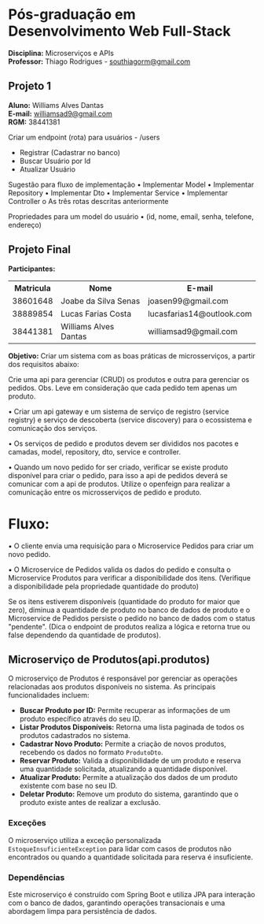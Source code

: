 # Pós-graduação em Desenvolvimento Web Full-Stack

**Disciplina:** Microserviços e APIs</br>
**Professor:** Thiago Rodrigues - southiagorm@gmail.com</br>


## Projeto 1

**Aluno:** Williams Alves Dantas  </br>
**E-mail:** williamsad9@gmail.com  </br>
**RGM:** 38441381  </br>

Criar um endpoint (rota) para usuários - /users
- Registrar (Cadastrar no banco)
- Buscar Usuário por Id
- Atualizar Usuário

Sugestão para fluxo de implementação
• Implementar Model
• Implementar Repository
• Implementar Dto
• Implementar Service
• Implementar Controller
o As três rotas descritas anteriormente

Propriedades para um model do usuário
• (id, nome, email, senha, telefone, endereço)

## Projeto Final
**Participantes:**
<table style="width:100%">
  <tr>
    <th>Matricula</th>
    <th>Nome</th>
    <th>E-mail</th>
  </tr>
  <tr>
    <td>38601648</td>
    <td>Joabe da Silva Senas</td>
    <td>joasen99@gmail.com</td>
  </tr>
  <tr>
    <td>38889854</td>
    <td>Lucas Farias Costa</td>
    <td>lucasfarias14@outlook.com</td>
  </tr>
  <tr>
    <td>38441381</td>
    <td>Williams Alves Dantas</td>
    <td>williamsad9@gmail.com</td>
  </tr>
  
</table>


**Objetivo:** 
Criar um sistema com as boas práticas de microsserviços, a partir dos requisitos
abaixo:

<p>Crie uma api para gerenciar (CRUD) os produtos e outra para gerenciar os
pedidos. Obs. Leve em consideração que cada pedido tem apenas um
produto.</p>
<p>• Criar um api gateway e um sistema de serviço de registro (service registry) e
serviço de descoberta (service discovery) para o ecossistema e
comunicação dos serviços.</p>
<p>• Os serviços de pedido e produtos devem ser divididos nos pacotes e
camadas, model, repository, dto, service e controller.</p>
<p>• Quando um novo pedido for ser criado, verificar se existe produto
disponível para criar o pedido, para isso a api de pedidos deverá se
comunicar com a api de produtos. Utilize o openfeign para realizar a
comunicação entre os microsserviços de pedido e produto.</p>

# Fluxo:
<p>▪ O cliente envia uma requisição para o Microservice Pedidos
para criar um novo pedido.
<p>▪ O Microservice de Pedidos valida os dados do pedido e consulta o Microservice Produtos para verificar a
disponibilidade dos itens. (Verifique a disponibilidade pela
propriedade quantidade do produto)</p>

<p> Se os itens estiverem disponíveis (quantidade do produto for maior
que zero), diminua a quantidade de produto no banco de dados de
produto e o Microservice de Pedidos persiste o pedido no banco de
dados com o status "pendente". (Dica o endpoint de produtos realiza
a lógica e retorna true ou false dependendo da quantidade de
produtos).</p>

<h2>Microserviço de Produtos(api.produtos)</h2>

<p>O microserviço de Produtos é responsável por gerenciar as operações relacionadas aos produtos disponíveis no sistema. As principais funcionalidades incluem:</p>

<ul>
    <li>
        <strong>Buscar Produto por ID:</strong> 
        Permite recuperar as informações de um produto específico através do seu ID.
    </li>
    <li>
        <strong>Listar Produtos Disponíveis:</strong> 
        Retorna uma lista paginada de todos os produtos cadastrados no sistema.
    </li>
    <li>
        <strong>Cadastrar Novo Produto:</strong> 
        Permite a criação de novos produtos, recebendo os dados no formato <code>ProdutoDto</code>.
    </li>
    <li>
        <strong>Reservar Produto:</strong> 
        Valida a disponibilidade de um produto e reserva uma quantidade solicitada, atualizando a quantidade disponível.
    </li>
    <li>
        <strong>Atualizar Produto:</strong> 
        Permite a atualização dos dados de um produto existente com base no seu ID.
    </li>
    <li>
        <strong>Deletar Produto:</strong> 
        Remove um produto do sistema, garantindo que o produto existe antes de realizar a exclusão.
    </li>
</ul>

<h3>Exceções</h3>
<p>O microserviço utiliza a exceção personalizada <code>EstoqueInsuficienteException</code> para lidar com casos de produtos não encontrados ou quando a quantidade solicitada para reserva é insuficiente.</p>

<h3>Dependências</h3>
<p>Este microserviço é construído com Spring Boot e utiliza JPA para interação com o banco de dados, garantindo operações transacionais e uma abordagem limpa para persistência de dados.</p>
